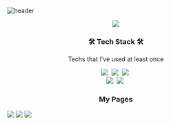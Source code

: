 ![header](https://capsule-render.vercel.app/api?type=waving&color=auto&height=200&section=header&text=Kim,Dohoon&fontSize=90&fontColor=898c8e)

<!--
**tt-adisoh/tt-adisoh** is a ✨ _special_ ✨ repository because its `README.md` (this file) appears on your GitHub profile.

Here are some ideas to get you started:

- 🔭 I’m currently working on ...
- 🌱 I’m currently learning ...
- 👯 I’m looking to collaborate on ...
- 🤔 I’m looking for help with ...
- 💬 Ask me about ...
- 📫 How to reach me: ...
- 😄 Pronouns: ...
- ⚡ Fun fact: ...
-->
<p align="center">
  <a href="https://hits.seeyoufarm.com"><img src="https://hits.seeyoufarm.com/api/count/incr/badge.svg?url=https%3A%2F%2Fgithub.com%2Ftt-adisoh%2Fhit-counter&count_bg=%23AD98FF&title_bg=%23555555&icon=niconico.svg&icon_color=%23E7E7E7&title=Visits&edge_flat=true"/></a>
</p>

<h3 align="center">🛠 Tech Stack 🛠</h3>

<p align="center"> Techs that I've used at least once </p>
<p align="center">
  <img src="https://img.shields.io/badge/Python-3766AB?style=flat-square&logo=Python&logoColor=white"/></a>&nbsp 
  <img src="https://img.shields.io/badge/Javascript-ffb13b?style=flat-square&logo=javascript&logoColor=white"/></a>&nbsp 
  <img src="https://img.shields.io/badge/css-1572B6?style=flat-square&logo=css3&logoColor=white"/></a>&nbsp 
  <br>
  <img src="https://img.shields.io/badge/Django-092E20?style=flat-square&logo=Django&logoColor=white"/></a>&nbsp 
  <img src="https://img.shields.io/badge/Mysql-E6B91E?style=flat-square&logo=MySql&logoColor=white"/></a>&nbsp 
</p>

<h3 align="center"> My Pages </h3>
<a href="https://github.com/tt-adisoh" target="_blank"><img src="https://img.shields.io/badge/Github-181717.svg?&style=for-the-badge&logo=GitHub&logoColor=white"/></a>
<a href="https://www.notion.so/ttadisoh/" target="_blank"><img src="https://img.shields.io/badge/Notion-ffffff.svg?&style=for-the-badge&logo=notion&logoColor=black"/></a>
<a href="https://www.instagram.com/kdh.yu/" target="_blank"><img src="https://img.shields.io/badge/Instagram-E4405F.svg?&style=for-the-badge&logo=instagram&logoColor=white"/></a>
